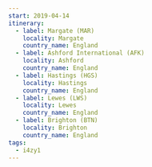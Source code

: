 ```yaml
---
start: 2019-04-14
itinerary:
  - label: Margate (MAR)
    locality: Margate
    country_name: England
  - label: Ashford International (AFK)
    locality: Ashford
    country_name: England
  - label: Hastings (HGS)
    locality: Hastings
    country_name: England
  - label: Lewes (LWS)
    locality: Lewes
    country_name: England
  - label: Brighton (BTN)
    locality: Brighton
    country_name: England
tags:
  - i4zy1
---
```

